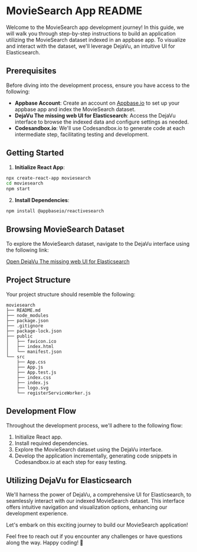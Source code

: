 # MovieSearch App README

Welcome to the MovieSearch app development journey! In this guide, we will walk you through step-by-step instructions to build an application utilizing the MovieSearch dataset indexed in an appbase app. To visualize and interact with the dataset, we'll leverage DejaVu, an intuitive UI for Elasticsearch.

## Prerequisites

Before diving into the development process, ensure you have access to the following:

- **Appbase Account**: Create an account on [Appbase.io](https://appbase.io/) to set up your appbase app and index the MovieSearch dataset.
- **DejaVu The missing web UI for Elasticsearch**: Access the DejaVu interface to browse the indexed data and configure settings as needed.
- **Codesandbox.io**: We'll use Codesandbox.io to generate code at each intermediate step, facilitating testing and development.

## Getting Started

1. **Initialize React App**:

```bash
npx create-react-app moviesearch
cd moviesearch
npm start
```

2. **Install Dependencies**:

```bash
npm install @appbaseio/reactivesearch
```

## Browsing MovieSearch Dataset

To explore the MovieSearch dataset, navigate to the DejaVu interface using the following link:

[Open DejaVu The missing web UI for Elasticsearch](https://dejavu.appbase.io/?appname=movies-demo-app&url=https://81719ecd9552:e06db001-a6d8-4cc2-bc43-9c15b1c0c987@appbase-demo-ansible-abxiydt-arc.searchbase.io&mode=view)

## Project Structure

Your project structure should resemble the following:

```
moviesearch
├── README.md
├── node_modules
├── package.json
├── .gitignore
├── package-lock.json
├── public
│   ├── favicon.ico
│   ├── index.html
│   └── manifest.json
└── src
    ├── App.css
    ├── App.js
    ├── App.test.js
    ├── index.css
    ├── index.js
    ├── logo.svg
    └── registerServiceWorker.js
```

## Development Flow

Throughout the development process, we'll adhere to the following flow:

1. Initialize React app.
2. Install required dependencies.
3. Explore the MovieSearch dataset using the DejaVu interface.
4. Develop the application incrementally, generating code snippets in Codesandbox.io at each step for easy testing.

## Utilizing DejaVu for Elasticsearch

We'll harness the power of DejaVu, a comprehensive UI for Elasticsearch, to seamlessly interact with our indexed MovieSearch dataset. This interface offers intuitive navigation and visualization options, enhancing our development experience.

Let's embark on this exciting journey to build our MovieSearch application!

Feel free to reach out if you encounter any challenges or have questions along the way. Happy coding! 🚀
